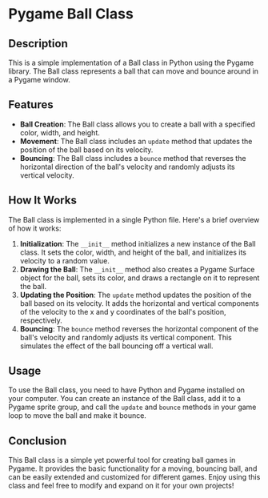 # Pygame Ball Class

## Description
This is a simple implementation of a Ball class in Python using the Pygame library. The Ball class represents a ball that can move and bounce around in a Pygame window.

## Features
- **Ball Creation**: The Ball class allows you to create a ball with a specified color, width, and height.
- **Movement**: The Ball class includes an `update` method that updates the position of the ball based on its velocity.
- **Bouncing**: The Ball class includes a `bounce` method that reverses the horizontal direction of the ball's velocity and randomly adjusts its vertical velocity.

## How It Works
The Ball class is implemented in a single Python file. Here's a brief overview of how it works:

1. **Initialization**: The `__init__` method initializes a new instance of the Ball class. It sets the color, width, and height of the ball, and initializes its velocity to a random value.
2. **Drawing the Ball**: The `__init__` method also creates a Pygame Surface object for the ball, sets its color, and draws a rectangle on it to represent the ball.
3. **Updating the Position**: The `update` method updates the position of the ball based on its velocity. It adds the horizontal and vertical components of the velocity to the x and y coordinates of the ball's position, respectively.
4. **Bouncing**: The `bounce` method reverses the horizontal component of the ball's velocity and randomly adjusts its vertical component. This simulates the effect of the ball bouncing off a vertical wall.

## Usage
To use the Ball class, you need to have Python and Pygame installed on your computer. You can create an instance of the Ball class, add it to a Pygame sprite group, and call the `update` and `bounce` methods in your game loop to move the ball and make it bounce.

## Conclusion
This Ball class is a simple yet powerful tool for creating ball games in Pygame. It provides the basic functionality for a moving, bouncing ball, and can be easily extended and customized for different games. Enjoy using this class and feel free to modify and expand on it for your own projects!
